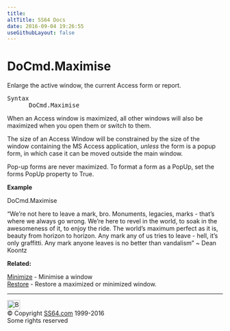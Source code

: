 ```yaml
---
title:
altTitle: SS64 Docs
date: 2016-09-04 19:26:55
useGithubLayout: false
---
```

<!-- #BeginLibraryItem "/Library/head_access.lbi" --><!-- #EndLibraryItem --><h1>DoCmd.Maximise</h1>
<p> Enlarge the active window, the current Access form or report.</p>
<pre>Syntax
      DoCmd.Maximise</pre>
<p>When an Access window is maximized, all other windows will also be maximized when you open them or switch to them.</p>
<p>The size of an Access Window will be constrained by the size of the window containing the MS Access application, <i>unless</i> the form is a popup form, in which case it can be moved outside the main window.</p>
<p>Pop-up forms are never maximized. To format a form as a PopUp, set the forms PopUp property to True.</p>
<p><b>Example</b></p>
<p class="code">DoCmd.Maximise</p>
<p class="quote">“We’re not here to leave a mark, bro. Monuments, legacies, marks - that’s where we always go wrong. We’re here to revel in the world, to soak in the awesomeness of it, to enjoy the ride. The world’s maximum perfect as it is, beauty from horizon to horizon. Any mark any of us tries to leave - hell, it’s only graffitti. Any mark anyone leaves is no better than vandalism” ~&nbsp;Dean Koontz</p>
<p><b>Related:</b></p>
<p><a href="minimise.html">Minimize</a> - Minimise a window<br>
<a href="restore.html">Restore</a> - Restore a maximized or minimized window.</p><!-- #BeginLibraryItem "/Library/foot_access.lbi" --><p>
<!-- access -->

<hr>
<div id="bl" class="footer"><a href="maximise.html#"><img src="../images/top.png" width="30" height="22" alt="Back to the Top"></a></div>
<div id="br" class="footer, tagline">© Copyright <a href="../index.html">SS64.com</a> 1999-2016<br>
Some rights reserved</div><!-- #EndLibraryItem -->

